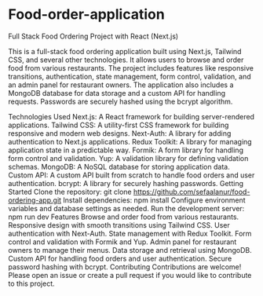 # Food-order-application
Full Stack Food Ordering Project with React (Next.js)

This is a full-stack food ordering application built using Next.js, Tailwind CSS, and several other technologies. It allows users to browse and order food from various restaurants. The project includes features like responsive transitions, authentication, state management, form control, validation, and an admin panel for restaurant owners. The application also includes a MongoDB database for data storage and a custom API for handling requests. Passwords are securely hashed using the bcrypt algorithm.

Technologies Used
Next.js: A React framework for building server-rendered applications.
Tailwind CSS: A utility-first CSS framework for building responsive and modern web designs.
Next-Auth: A library for adding authentication to Next.js applications.
Redux Toolkit: A library for managing application state in a predictable way.
Formik: A form library for handling form control and validation.
Yup: A validation library for defining validation schemas.
MongoDB: A NoSQL database for storing application data.
Custom API: A custom API built from scratch to handle food orders and user authentication.
bcrypt: A library for securely hashing passwords.
Getting Started
Clone the repository: git clone https://github.com/sefaalanur/food-ordering-app.git
Install dependencies: npm install
Configure environment variables and database settings as needed.
Run the development server: npm run dev
Features
Browse and order food from various restaurants.
Responsive design with smooth transitions using Tailwind CSS.
User authentication with Next-Auth.
State management with Redux Toolkit.
Form control and validation with Formik and Yup.
Admin panel for restaurant owners to manage their menus.
Data storage and retrieval using MongoDB.
Custom API for handling food orders and user authentication.
Secure password hashing with bcrypt.
Contributing
Contributions are welcome! Please open an issue or create a pull request if you would like to contribute to this project.
